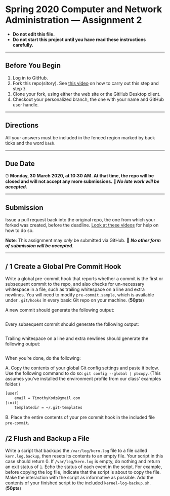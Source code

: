 # Spring 2020 Computer and Network Administration — Assignment 2

* **Do not edit this file.**
* **Do not start this project until you have read these instructions carefully.**

---

## Before You Begin
1. Log in to GitHub.
2. Fork this repo(sitory). See [this video](http://code-warrior.github.io/tutorials/git/github/forking-and-cloning-at-the-github-web-site/) on how to carry out this step and step `3`.
3. Clone your fork, using either the web site or the GitHub Desktop client.
4. Checkout your personalized branch, the one with your name and GitHub user handle.

---

## Directions
All your answers must be included in the fenced region marked by back ticks and the word `bash`.

---

## Due Date
⏰ **Monday, 30 March 2020, at 10:30 AM. At that time, the repo will be closed and will not accept any more submissions. 🚫 _No late work will be accepted._**

---

## Submission
Issue a pull request back into the original repo, the one from which your forked was created, before the deadline. [Look at these videos](http://code-warrior.github.io/tutorials/git/github/) for help on how to do so.

**Note**: This assignment may *only* be submitted via GitHub. 🚫 **_No other form of submission will be accepted_**.

---

## / 1 Create a Global Pre Commit Hook
Write a global pre-commit hook that reports whether a commit is the first or subsequent commit to the repo, and also checks for un-necessary whitespace in a file, such as trailing whitespace on a line and extra newlines. You will need to modify `pre-commit.sample`, which is available under `.git/hooks` in every basic Git repo on your machine. (**50pts**)

A new commit should generate the following output:

```
```

Every subsequent commit should generate the following output:

```
```

Trailing whitespace on a line and extra newlines should generate the following output:

```
```

When you’re done, do the following:

A. Copy the contents of your global Git config settings and paste it below. Use the following command to do so: `git config --global | pbcopy`. (This assumes you’ve installed the environment profile from our class’ examples folder.)

```bash
[user]
	email = TimothyKodz@gmail.com
[init]
	templatedir = ~/.git-templates
```

B. Place the entire contents of your pre commit hook in the included file `pre-commit`.

## /2 Flush and Backup a File
Write a script that backups the `/var/log/kern.log` file to a file called `kern.log.backup`, then resets its contents to an empty file. Your script in this case should return 0. If `/var/log/kern.log` is empty, do nothing and return an exit status of `1`. Echo the status of each event in the script. For example, before copying the log file, indicate that the script is about to copy the file. Make the interaction with the script as informative as possible. Add the contents of your finished script to the included `kernel-log-backup.sh`. (**50pts**)
